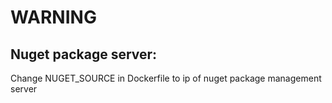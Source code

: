 # WARNING
## Nuget package server:
Change NUGET_SOURCE in Dockerfile to ip of nuget package management server